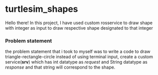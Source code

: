# turtlesim_shapes
Hello there!
In this project, I have used custom rosservice to draw shape with integer as input to draw respective shape designated to that integer

### Problem statement 

the problem statement that i took to myself was to write a code to draw triangle-rectangle-circle instead of using terminal input, create a custom service(**srv**) which has int datatype as *request* and String datatype as *response*
and that string will correspond to the shape.